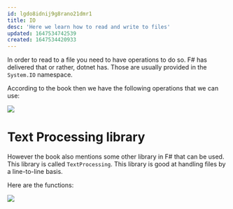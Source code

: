 ```yaml
---
id: lgdo8idnij9g8rano21dmr1
title: IO
desc: 'Here we learn how to read and write to files'
updated: 1647534742539
created: 1647534420933
---
```

In order to read to a file you need to have operations to do so. F# has delivered that or rather, dotnet has. Those are usually provided in the `System.IO` namespace.

According to the book then we have the following operations that we can use:

![](/assets/images/2022-03-17-17-29-14.png)

# Text Processing library
However the book also mentions some other library in F# that can be used. This library is called `TextProcessing`. This library is good at handling files by a line-to-line basis. 

Here are the functions:

![](/assets/images/2022-03-17-17-31-26.png)